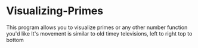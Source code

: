# Visualizing-Primes
This program allows you to visualize primes or any other number function you'd like It's movement is similar to old timey televisions, left to right top to bottom
